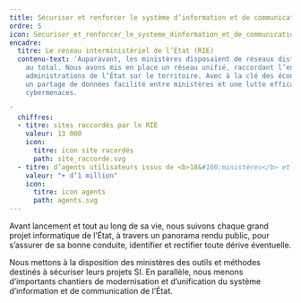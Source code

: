```yaml
---
title: Sécuriser et renforcer le système d’information et de communication de l’État
ordre: 5
icon: Securiser_et_renforcer_le_systeme_dinformation_et_de_communication_de_letat.svg
encadre:
  titre: Le réseau interministériel de l’État (RIE)
  contenu-text: 'Auparavant, les ministères disposaient de réseaux distincts, une quinzaine
    au total. Nous avons mis en place un réseau unifié, raccordant l’ensemble des
    administrations de l’État sur le territoire. Avec à la clé des économies d’échelle,
    un partage de données facilité entre ministères et une lutte efficace contre les
    cybermenaces.

'
  chiffres:
  - titre: sites raccordés par le RIE
    valeur: 13 000
    icon:
      titre: icon site racordés
      path: site_raccorde.svg
  - titre: d’agents utilisateurs issus de <b>18&#160;ministères</b> et administrations
    valeur: "+ d’1 million"
    icon:
      titre: icon agents
      path: agents.svg
---
```


Avant lancement et tout au long de sa vie, nous suivons chaque grand projet informatique de l’État, à travers un panorama rendu public, pour s’assurer de sa bonne conduite, identifier et rectifier toute dérive éventuelle.

Nous mettons à la disposition des ministères des outils et méthodes destinés à sécuriser
leurs projets SI. En parallèle, nous menons d’importants chantiers de modernisation
et d’unification du système d’information et de communication de l’État.
